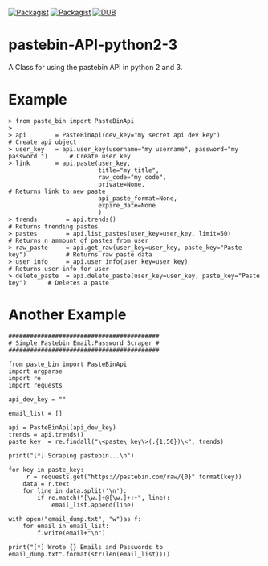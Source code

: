 [![Packagist](https://img.shields.io/badge/language-python3.5-brightgreen.svg)]()  [![Packagist](https://img.shields.io/badge/platform-win--64%20%7C%20linux--64%20-lightgrey.svg)]()  [![DUB](https://img.shields.io/dub/l/vibe-d.svg)]()



# pastebin-API-python2-3
A Class for using the pastebin API in python 2 and 3.

# Example

    > from paste_bin import PasteBinApi
    >
    > api        = PasteBinApi(dev_key="my secret api dev key")                       # Create api object
    > user_key   = api.user_key(username="my username", password="my password ")      # Create user key
    > link       = api.paste(user_key,                                               
                             title="my title",
                             raw_code="my code",
                             private=None,                                            # Returns link to new paste  
                             api_paste_format=None,
                             expire_date=None
                             ) 
    > trends        = api.trends()                                                    # Returns trending pastes 
    > pastes        = api.list_pastes(user_key=user_key, limit=50)                    # Returns n ammount of pastes from user
    > raw_paste     = api.get_raw(user_key=user_key, paste_key="Paste key")           # Returns raw paste data
    > user_info     = api.user_info(user_key=user_key)                                # Returns user info for user
    > delete_paste  = api.delete_paste(user_key=user_key, paste_key="Paste key")      # Deletes a paste

# Another Example
    
    ##########################################
    # Simple Pastebin Email:Password Scraper #
    ##########################################
    
    from paste_bin import PasteBinApi
    import argparse
    import re
    import requests

    api_dev_key = ""

    email_list = []

    api = PasteBinApi(api_dev_key)
    trends = api.trends()
    paste_key  = re.findall("\<paste\_key\>(.{1,50})\<", trends)

    print("[*] Scraping pastebin...\n")

    for key in paste_key:
         r = requests.get("https://pastebin.com/raw/{0}".format(key))
        data = r.text
        for line in data.split('\n'):
            if re.match("[\w.]+@[\w.]+:+", line):
                email_list.append(line)

    with open("email_dump.txt", "w")as f:
        for email in email_list:
            f.write(email+"\n")

    print("[*] Wrote {} Emails and Passwords to email_dump.txt".format(str(len(email_list))))
